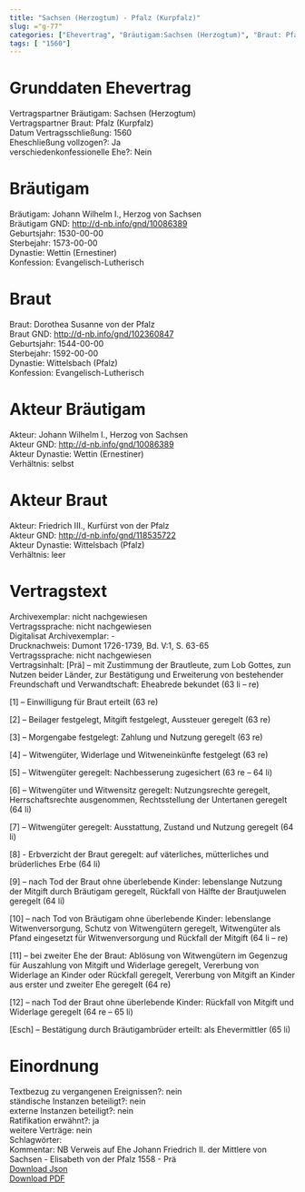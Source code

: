 ```yaml
---
title: "Sachsen (Herzogtum) - Pfalz (Kurpfalz)"
slug: ="g-77"
categories: ["Ehevertrag", "Bräutigam:Sachsen (Herzogtum)", "Braut: Pfalz (Kurpfalz)", "Eheschließung vollzogen?:Ja", "verschiedenkonfessionelle Ehe?:Nein", "Dynastie Bräutigam:Wettin (Ernestiner)", "Akteur Bräutigam:Johann Wilhelm I., Herzog von Sachsen", "Akteur Braut:Friedrich III., Kurfürst von der Pfalz", "Textbezug?:nein", "Ständisch?:nein", "Ratifikation?:ja", "Sonstiges?:nein", "Bräutigam:Sachsen (Herzogtum)", "Braut: Pfalz (Kurpfalz)"]
tags: [ "1560"]
---
```

<!--more-->

# Grunddaten Ehevertrag

Vertragspartner Bräutigam: Sachsen (Herzogtum)<br>
Vertragspartner Braut: Pfalz (Kurpfalz)<br>
Datum Vertragsschließung: 1560<br>
Eheschließung vollzogen?: Ja<br>
verschiedenkonfessionelle Ehe?: Nein<br>
# Bräutigam

Bräutigam: Johann Wilhelm I., Herzog von Sachsen<br>
Bräutigam GND: http://d-nb.info/gnd/10086389<br>
Geburtsjahr: 1530-00-00<br>
Sterbejahr: 1573-00-00<br>
Dynastie: Wettin (Ernestiner)<br>
Konfession: Evangelisch-Lutherisch<br>
# Braut

Braut: Dorothea Susanne von der Pfalz<br>
Braut GND: http://d-nb.info/gnd/102360847<br>
Geburtsjahr: 1544-00-00<br>
Sterbejahr: 1592-00-00<br>
Dynastie: Wittelsbach (Pfalz)<br>
Konfession: Evangelisch-Lutherisch<br>
# Akteur Bräutigam

Akteur: Johann Wilhelm I., Herzog von Sachsen<br>
Akteur GND: http://d-nb.info/gnd/10086389<br>
Akteur Dynastie: Wettin (Ernestiner)<br>
Verhältnis: selbst<br>
# Akteur Braut

Akteur: Friedrich III., Kurfürst von der Pfalz<br>
Akteur GND: http://d-nb.info/gnd/118535722<br>
Akteur Dynastie: Wittelsbach (Pfalz)<br>
Verhältnis: leer<br>
# Vertragstext

Archivexemplar: nicht nachgewiesen<br>
Vertragssprache: nicht nachgewiesen<br>
Digitalisat Archivexemplar: -<br>
Drucknachweis: Dumont 1726-1739, Bd. V:1, S. 63-65<br>
Vertragssprache: nicht nachgewiesen<br>
Vertragsinhalt: [Prä] – mit Zustimmung der Brautleute, zum Lob Gottes, zun Nutzen beider Länder, zur Bestätigung und Erweiterung von bestehender Freundschaft und Verwandtschaft: Eheabrede bekundet (63 li – re)

[1] – Einwilligung für Braut erteilt (63 re)

[2] – Beilager festgelegt, Mitgift festgelegt, Aussteuer geregelt (63 re)

[3] – Morgengabe festgelegt: Zahlung und Nutzung geregelt (63 re)

[4] – Witwengüter, Widerlage und Witweneinkünfte festgelegt (63 re)

[5] – Witwengüter geregelt: Nachbesserung zugesichert (63 re – 64 li)

[6] – Witwengüter und Witwensitz geregelt: Nutzungsrechte geregelt, Herrschaftsrechte ausgenommen, Rechtsstellung der Untertanen geregelt (64 li)

[7] – Witwengüter geregelt: Ausstattung, Zustand und Nutzung geregelt (64 li)

[8] - Erbverzicht der Braut geregelt: auf väterliches, mütterliches und brüderliches Erbe (64 li)

[9] – nach Tod der Braut ohne überlebende Kinder: lebenslange Nutzung der Mitgift durch Bräutigam geregelt, Rückfall von Hälfte der Brautjuwelen geregelt (64 li)

[10] – nach Tod von Bräutigam ohne überlebende Kinder: lebenslange Witwenversorgung, Schutz von Witwengütern geregelt, Witwengüter als Pfand eingesetzt für Witwenversorgung und Rückfall der Mitgift (64 li – re)

[11] – bei zweiter Ehe der Braut: Ablösung von Witwengütern im Gegenzug für Auszahlung von Mitgift und Widerlage geregelt, Vererbung von Widerlage an Kinder oder Rückfall geregelt, Vererbung von Mitgift an Kinder aus erster und zweiter Ehe geregelt (64 re)

[12] – nach Tod der Braut ohne überlebende Kinder: Rückfall von Mitgift und Widerlage geregelt (64 re – 65 li)

[Esch] – Bestätigung durch Bräutigambrüder erteilt: als Ehevermittler (65 li)
<br>
# Einordnung

Textbezug zu vergangenen Ereignissen?: nein<br>
ständische Instanzen beteiligt?: nein<br>
externe Instanzen beteiligt?: nein<br>
Ratifikation erwähnt?: ja<br>
weitere Verträge: nein<br>
Schlagwörter: <br>
Kommentar: NB Verweis auf Ehe Johann Friedrich II. der Mittlere von Sachsen - Elisabeth von der Pfalz 1558 - Prä<br>
[Download Json](/vertraege/vertrag-77.json)<br>
[Download PDF](/vertraege/v45.pdf)